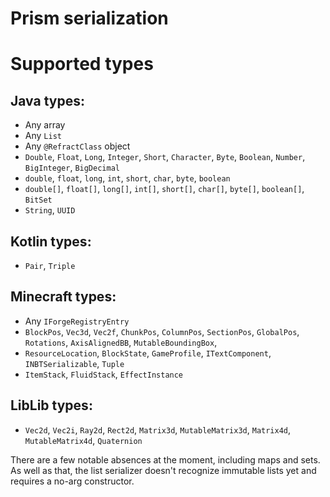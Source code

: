 # Prism serialization

# Supported types
## Java types:
- Any array
- Any `List`
- Any `@RefractClass` object
- `Double`, `Float`, `Long`, `Integer`, `Short`, `Character`, `Byte`, `Boolean`, `Number`, `BigInteger`, `BigDecimal`
- `double`, `float`, `long`, `int`, `short`, `char`, `byte`, `boolean`
- `double[]`, `float[]`, `long[]`, `int[]`, `short[]`, `char[]`, `byte[]`, `boolean[]`, `BitSet`
- `String`, `UUID`
## Kotlin types:
- `Pair`, `Triple`
## Minecraft types:
- Any `IForgeRegistryEntry`
- `BlockPos`, `Vec3d`, `Vec2f`, `ChunkPos`, `ColumnPos`, `SectionPos`, `GlobalPos`, `Rotations`, `AxisAlignedBB`, `MutableBoundingBox`, 
- `ResourceLocation`, `BlockState`, `GameProfile`, `ITextComponent`, `INBTSerializable`, `Tuple`
- `ItemStack`, `FluidStack`, `EffectInstance`
## LibLib types:
- `Vec2d`, `Vec2i`, `Ray2d`, `Rect2d`, `Matrix3d`, `MutableMatrix3d`, `Matrix4d`, `MutableMatrix4d`, `Quaternion`

There are a few notable absences at the moment, including maps and sets. As well as that, the list serializer doesn't 
recognize immutable lists yet and requires a no-arg constructor.

